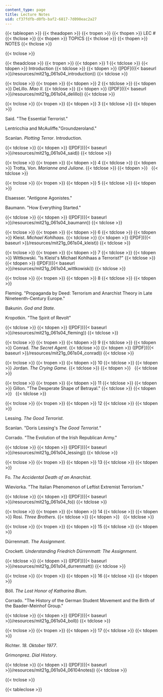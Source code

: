 ```yaml
---
content_type: page
title: Lecture Notes
uid: cf37fdfb-d0fb-baf2-6817-7d090eac2a27
---
```


{{< tableopen >}}
{{< theadopen >}}
{{< tropen >}}
{{< thopen >}}
LEC #
{{< thclose >}}
{{< thopen >}}
TOPICS
{{< thclose >}}
{{< thopen >}}
NOTES
{{< thclose >}}

{{< trclose >}}

{{< theadclose >}}
{{< tropen >}}
{{< tdopen >}}
1
{{< tdclose >}}
{{< tdopen >}}
Introduction
{{< tdclose >}}
{{< tdopen >}}
([PDF]({{< baseurl >}}/resources/mit21g_061s04_introduction))
{{< tdclose >}}

{{< trclose >}}
{{< tropen >}}
{{< tdopen >}}
2
{{< tdclose >}}
{{< tdopen >}}
DeLillo. _Mao II._
{{< tdclose >}}
{{< tdopen >}}
([PDF]({{< baseurl >}}/resources/mit21g_061s04_delillo))
{{< tdclose >}}

{{< trclose >}}
{{< tropen >}}
{{< tdopen >}}
3
{{< tdclose >}}
{{< tdopen >}}


Said. "The Essential Terrorist."

Lentricchia and McAuliffe."Groundzeroland."

Scanlan. _Plotting Terror_. Introduction. 


{{< tdclose >}}
{{< tdopen >}}
([PDF]({{< baseurl >}}/resources/mit21g_061s04_said))
{{< tdclose >}}

{{< trclose >}}
{{< tropen >}}
{{< tdopen >}}
4
{{< tdclose >}}
{{< tdopen >}}
Trotta, Von. _Marianne and Juliane_.
{{< tdclose >}}
{{< tdopen >}}
 
{{< tdclose >}}

{{< trclose >}}
{{< tropen >}}
{{< tdopen >}}
5
{{< tdclose >}}
{{< tdopen >}}


Elsaesser. "Antigone Agonistes."

Baumann. "How Everything Started."


{{< tdclose >}}
{{< tdopen >}}
([PDF]({{< baseurl >}}/resources/mit21g_061s04_baumann))
{{< tdclose >}}

{{< trclose >}}
{{< tropen >}}
{{< tdopen >}}
6
{{< tdclose >}}
{{< tdopen >}}
Kleist. _Michael Kohlhaas._
{{< tdclose >}}
{{< tdopen >}}
([PDF]({{< baseurl >}}/resources/mit21g_061s04_kleist))
{{< tdclose >}}

{{< trclose >}}
{{< tropen >}}
{{< tdopen >}}
7
{{< tdclose >}}
{{< tdopen >}}
Wittkowski. "Is Kleist's Michael Kohlhaas a Terrorist?"
{{< tdclose >}}
{{< tdopen >}}
([PDF]({{< baseurl >}}/resources/mit21g_061s04_wittkowiski))
{{< tdclose >}}

{{< trclose >}}
{{< tropen >}}
{{< tdopen >}}
8
{{< tdclose >}}
{{< tdopen >}}


Fleming. "Propaganda by Deed: Terrorism and Anarchist Theory in Late Nineteenth-Century Europe."

Bakunin. _God and State._

Kropotkin. "The Spirit of Revolt"


{{< tdclose >}}
{{< tdopen >}}
([PDF]({{< baseurl >}}/resources/mit21g_061s04_fleming))
{{< tdclose >}}

{{< trclose >}}
{{< tropen >}}
{{< tdopen >}}
9
{{< tdclose >}}
{{< tdopen >}}
Conrad. _The Secret Agent._
{{< tdclose >}}
{{< tdopen >}}
([PDF]({{< baseurl >}}/resources/mit21g_061s04_conrad))
{{< tdclose >}}

{{< trclose >}}
{{< tropen >}}
{{< tdopen >}}
10
{{< tdclose >}}
{{< tdopen >}}
Jordan. _The Crying Game._
{{< tdclose >}}
{{< tdopen >}}
 
{{< tdclose >}}

{{< trclose >}}
{{< tropen >}}
{{< tdopen >}}
11
{{< tdclose >}}
{{< tdopen >}}
Gillon. "The Desperate Shape of Betrayal."
{{< tdclose >}}
{{< tdopen >}}
 
{{< tdclose >}}

{{< trclose >}}
{{< tropen >}}
{{< tdopen >}}
12
{{< tdclose >}}
{{< tdopen >}}


Lessing. _The Good Terrorist._

Scanlan. "Doris Lessing's _The Good Terrorist._"

Corrado. "The Evolution of the Irish Republican Army."


{{< tdclose >}}
{{< tdopen >}}
([PDF]({{< baseurl >}}/resources/mit21g_061s04_lessing))
{{< tdclose >}}

{{< trclose >}}
{{< tropen >}}
{{< tdopen >}}
13
{{< tdclose >}}
{{< tdopen >}}


Fo. _The Accidental Death of an Anarchist._

Wieviorka. "The Italian Phenomenon of Leftist Extremist Terrorism."


{{< tdclose >}}
{{< tdopen >}}
([PDF]({{< baseurl >}}/resources/mit21g_061s04_fo))
{{< tdclose >}}

{{< trclose >}}
{{< tropen >}}
{{< tdopen >}}
14
{{< tdclose >}}
{{< tdopen >}}
Rosi. _Three Brothers._
{{< tdclose >}}
{{< tdopen >}}
 
{{< tdclose >}}

{{< trclose >}}
{{< tropen >}}
{{< tdopen >}}
15
{{< tdclose >}}
{{< tdopen >}}


Dürrenmatt. _The Assignment_.

Crockett. _Understanding Friedrich Dürrenmatt: The Assignment_.


{{< tdclose >}}
{{< tdopen >}}
([PDF]({{< baseurl >}}/resources/mit21g_061s04_durrenmatt))
{{< tdclose >}}

{{< trclose >}}
{{< tropen >}}
{{< tdopen >}}
16
{{< tdclose >}}
{{< tdopen >}}


Böll. _The Lost Honor of Katharina Blum_.

Corrado. "The History of the German Student Movement and the Birth of the Baader-Meinhof Group."


{{< tdclose >}}
{{< tdopen >}}
([PDF]({{< baseurl >}}/resources/mit21g_061s04_boll))
{{< tdclose >}}

{{< trclose >}}
{{< tropen >}}
{{< tdopen >}}
17
{{< tdclose >}}
{{< tdopen >}}


Richter. _18\. Oktober 1977_.

Grimonprez. _Dial History_.


{{< tdclose >}}
{{< tdopen >}}
([PDF]({{< baseurl >}}/resources/mit21g_061s04_06104notes))
{{< tdclose >}}

{{< trclose >}}

{{< tableclose >}}